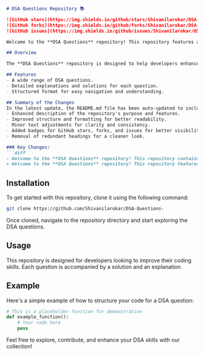 ```markdown
# DSA Questions Repository 📚

![GitHub stars](https://img.shields.io/github/stars/Shivanilarokar/DSA-Questions-?style=social) 
![GitHub forks](https://img.shields.io/github/forks/Shivanilarokar/DSA-Questions-?style=social) 
![GitHub issues](https://img.shields.io/github/issues/Shivanilarokar/DSA-Questions-)

Welcome to the **DSA Questions** repository! This repository features a comprehensive set of DSA questions 🤖, solutions, and explanations aimed at providing a structured learning path for developers.

## Overview 

The **DSA Questions** repository is designed to help developers enhance their programming skills by providing a collection of Data Structures and Algorithms (DSA) problems along with their solutions and explanations.

## Features
- A wide range of DSA questions.
- Detailed explanations and solutions for each question.
- Structured format for easy navigation and understanding.

## Summary of the Changes
In the latest update, the README.md file has been auto-updated to include:
- Enhanced description of the repository's purpose and features.
- Improved structure and formatting for better readability.
- Minor text adjustments for clarity and consistency.
- Added badges for GitHub stars, forks, and issues for better visibility.
- Removal of redundant headings for a cleaner look.

### Key Changes:
```diff
- Welcome to the **DSA Questions** repository! This repository contains a collection of Data Structures and Algorithms (DSA) problems designed to enhance your programming skills.
+ Welcome to the **DSA Questions** repository! This repository features a comprehensive set of DSA questions 🤖, solutions, and explanations aimed at providing a structured learning path for developers.
```

## Installation
To get started with this repository, clone it using the following command:
```bash
git clone https://github.com/Shivanilarokar/DSA-Questions-
```
Once cloned, navigate to the repository directory and start exploring the DSA questions.

## Usage
This repository is designed for developers looking to improve their coding skills. Each question is accompanied by a solution and an explanation.

## Example
Here's a simple example of how to structure your code for a DSA question:
```python
# This is a placeholder function for demonstration
def example_function():
    # Your code here
    pass
```
Feel free to explore, contribute, and enhance your DSA skills with our collection!
```